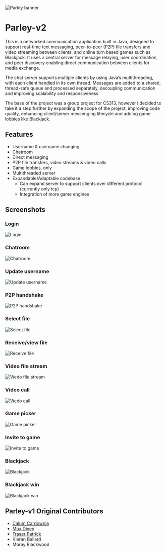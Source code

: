 ![Parley banner](./assets/images/banner.png)

# Parley-v2

This is a networked communication application built in Java, designed to support real-time text messaging, peer-to-peer (P2P) file transfers and video streaming between clients, and online turn based games such as Blackjack. It uses a central server for message relaying, user coordination, and peer discovery enabling direct communication between clients for media exchange.

The chat server supports multiple clients by using Java’s multithreading, with each client handled in its own thread. Messages are added to a shared, thread-safe queue and processed separately, decoupling communication and improving scalability and responsiveness.

The base of the project was a group project for CS313, however I decided to take it a step further by expanding the scope of the project, improving code quality, enhancing client/server messenging lifecycle and adding game lobbies like Blackjack.

## Features

- Username & username changing
- Chatroom
- Direct messaging
- P2P file transfers, video streams & video calls
- Game lobbies, only
- Multithreaded server
- Expandable/Adaptable codebase
  - Can expand server to support clients over different protocol (currently only tcp)
  - Integration of more game engines

## Screenshots

### Login

![Login](./assets/screenshots/login.png)

### Chatroom

![Chatroom](./assets/screenshots/chatroom.png)

### Update username

![Update username](./assets/screenshots/update_username.png)

### P2P handshake

![P2P handshake](./assets/screenshots/p2p_handshake.png)

### Select file

![Select file](./assets/screenshots/select_file.png)

### Receive/view file

![Receive file](./assets/screenshots/receive_view_file.png)

### Video file stream

![Viedo file stream](./assets/screenshots/video_file_stream.png)

### Video call

![Viedo call](./assets/screenshots/videocall.png)

### Game picker

![Game picker](./assets/screenshots/game_picker.png)

### Invite to game

![Invite to game](./assets/screenshots/invite_to_game.png)

### Blackjack

![Blackjack](./assets/screenshots/blackjack.png)

### Blackjack win

![Blackjack win](./assets/screenshots/blackjack_win.png)

## Parley-v1 Original Contributors

- [Calum Cardownie](https://github.com/calumvc)
- [Mux Diven](https://github.com/muxdiven)
- [Fraser Patrick](https://github.com/fraserpatrick)
- Kieran Ballard
- Moray Blackwood
